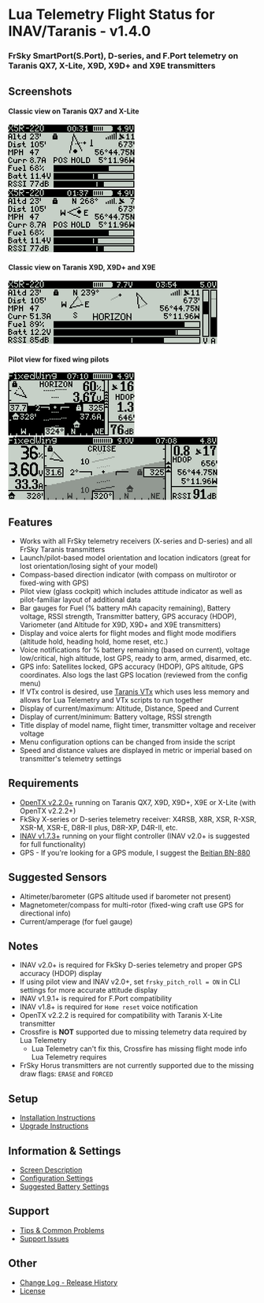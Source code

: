# Lua Telemetry Flight Status for INAV/Taranis - v1.4.0

### FrSky SmartPort(S.Port), D-series, and F.Port telemetry on Taranis QX7, X-Lite, X9D, X9D+ and X9E transmitters

## Screenshots

#### Classic view on Taranis QX7 and X-Lite

![sample](assets/iNavQX71.png "Launch/pilot-based model orientation and location indicators")&nbsp;&nbsp;
![sample](assets/iNavQX72.png "Compass-based direction indicator")

#### Classic view on Taranis X9D, X9D+ and X9E

![sample](assets/iNavX9D.png "Classic view on Taranis X9D, X9D+ and X9E")

#### Pilot view for fixed wing pilots

![sample](assets/iNavQX7pilot.png "Pilot view on QX7 and X-Lite")&nbsp;&nbsp;
![sample](assets/iNavX9Dpilot.png "Pilot view on Taranis X9D, X9D+ and X9E")

## Features

* Works with all FrSky telemetry receivers (X-series and D-series) and all FrSky Taranis transmitters
* Launch/pilot-based model orientation and location indicators (great for lost orientation/losing sight of your model)
* Compass-based direction indicator (with compass on multirotor or fixed-wing with GPS)
* Pilot view (glass cockpit) which includes attitude indicator as well as pilot-familiar layout of additional data
* Bar gauges for Fuel (% battery mAh capacity remaining), Battery voltage, RSSI strength, Transmitter battery, GPS accuracy (HDOP), Variometer (and Altitude for X9D, X9D+ and X9E transmitters)
* Display and voice alerts for flight modes and flight mode modifiers (altitude hold, heading hold, home reset, etc.)
* Voice notifications for % battery remaining (based on current), voltage low/critical, high altitude, lost GPS, ready to arm, armed, disarmed, etc.
* GPS info: Satellites locked, GPS accuracy (HDOP), GPS altitude, GPS coordinates. Also logs the last GPS location (reviewed from the config menu)
* If VTx control is desired, use [Taranis VTx](https://github.com/teckel12/Taranis-VTx) which uses less memory and allows for Lua Telemetry and VTx scripts to run together
* Display of current/maximum: Altitude, Distance, Speed and Current
* Display of current/minimum: Battery voltage, RSSI strength
* Title display of model name, flight timer, transmitter voltage and receiver voltage
* Menu configuration options can be changed from inside the script
* Speed and distance values are displayed in metric or imperial based on transmitter's telemetry settings

## Requirements

* [OpenTX v2.2.0+](http://www.open-tx.org/) running on Taranis QX7, X9D, X9D+, X9E or X-Lite (with OpenTX v2.2.2+)
* FkSky X-series or D-series telemetry receiver: X4RSB, X8R, XSR, R-XSR, XSR-M, XSR-E, D8R-II plus, D8R-XP, D4R-II, etc.
* [INAV v1.7.3+](https://github.com/iNavFlight/inav/releases) running on your flight controller (INAV v2.0+ is suggested for full functionality)
* GPS - If you're looking for a GPS module, I suggest the [Beitian BN-880](https://www.banggood.com/UBLOX-NEO-M8N-BN-880-Flight-Control-GPS-Module-Dual-Module-Compass-p-971082.html)

## Suggested Sensors

* Altimeter/barometer (GPS altitude used if barometer not present)
* Magnetometer/compass for multi-rotor (fixed-wing craft use GPS for directional info)
* Current/amperage (for fuel gauge)

## Notes

* INAV v2.0+ is required for FkSky D-series telemetry and proper GPS accuracy (HDOP) display
* If using pilot view and INAV v2.0+, set `frsky_pitch_roll = ON` in CLI settings for more accurate attitude display
* INAV v1.9.1+ is required for F.Port compatibility
* INAV v1.8+ is required for `Home reset` voice notification
* OpenTX v2.2.2 is required for compatibility with Taranis X-Lite transmitter
* Crossfire is **NOT** supported due to missing telemetry data required by Lua Telemetry
    * Lua Telemetry can't fix this, Crossfire has missing flight mode info Lua Telemetry requires
* FrSky Horus transmitters are not currently supported due to the missing draw flags: `ERASE` and `FORCED`

## Setup

* [Installation Instructions](https://github.com/iNavFlight/LuaTelemetry/wiki/Installation)
* [Upgrade Instructions](https://github.com/iNavFlight/LuaTelemetry/wiki/Upgrade)

## Information & Settings

* [Screen Description](https://github.com/iNavFlight/LuaTelemetry/wiki/Screen-Description)
* [Configuration Settings](https://github.com/iNavFlight/LuaTelemetry/wiki/Configuration-Settings)
* [Suggested Battery Settings](https://github.com/iNavFlight/LuaTelemetry/wiki/Suggested-Battery-Settings)

## Support

* [Tips & Common Problems](https://github.com/iNavFlight/LuaTelemetry/wiki/Tips-&-Common-Problems)
* [Support Issues](https://github.com/iNavFlight/LuaTelemetry/issues?q=is%3Aissue)

## Other

* [Change Log - Release History](CHANGES.md)
* [License](LICENSE)